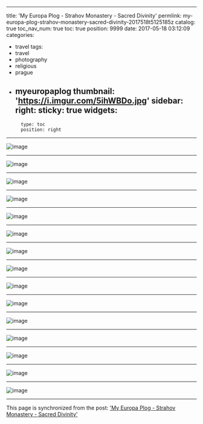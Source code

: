 
---
title: 'My Europa Plog - Strahov Monastery - Sacred Divinity'
permlink: my-europa-plog-strahov-monastery-sacred-divinity-2017518t5125185z
catalog: true
toc_nav_num: true
toc: true
position: 9999
date: 2017-05-18 03:12:09
categories:
- travel
tags:
- travel
- photography
- religious
- prague
- myeuropaplog
thumbnail: 'https://i.imgur.com/5ihWBDo.jpg'
sidebar:
    right:
        sticky: true
widgets:
    -
        type: toc
        position: right
---


![image](https://i.imgur.com/5ihWBDo.jpg)<hr> ![image](https://i.imgur.com/ylHNztb.jpg)<hr> ![image](https://i.imgur.com/VL3Db1N.jpg)<hr> ![image](https://i.imgur.com/3wdkPQB.jpg)<hr> ![image](https://i.imgur.com/sjvsAJB.jpg)<hr> ![image](https://i.imgur.com/NNgx0cb.jpg)<hr> ![image](https://i.imgur.com/SaUaSWq.jpg)<hr> ![image](https://i.imgur.com/FxRQ9ML.jpg)<hr> ![image](https://i.imgur.com/jRzV2vV.jpg)<hr> ![image](https://i.imgur.com/mAmcxdv.jpg)<hr> ![image](https://i.imgur.com/2L734vG.jpg)<hr> ![image](https://i.imgur.com/QnJ0FwJ.jpg)<hr> ![image](https://i.imgur.com/SoIZibK.jpg)<hr> ![image](https://i.imgur.com/clRHgyh.jpg)<hr> ![image](https://i.imgur.com/Pk0sH7K.jpg)

- - -

This page is synchronized from the post: ['My Europa Plog - Strahov Monastery - Sacred Divinity'](https://steemit.com/@deanliu/my-europa-plog-strahov-monastery-sacred-divinity-2017518t5125185z)
